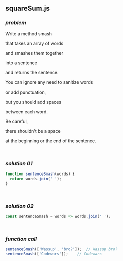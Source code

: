 ## squareSum.js

### ***problem***

Write a method smash

that takes an array of words

and smashes them together

into a sentence

and returns the sentence.



You can ignore any need to sanitize words

or add punctuation,

but you should add spaces

between each word.

Be careful,

there shouldn't be a space

at the beginning or the end of the sentence.

<br>

### ***solution 01*** 

```javascript
function sentenceSmash(words) {
  return words.join(' ');
}
```

<br>

### ***solution 02***

```javascript
const sentenceSmash = words => words.join(' ');
```

<br>

### ***function call***

```javascript
sentenceSmash(['Wassup', 'bro?']);	// Wassup bro?
sentenceSmash(['Codewars']);	// Codewars
```

